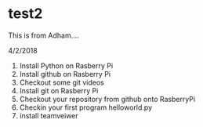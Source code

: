 # test2

This is from Adham....

4/2/2018
1. Install Python on Rasberry Pi
2. Install github on Rasberry Pi
3. Checkout some git videos
4. Install git on Rasberry Pi
5. Checkout your repository from github onto RasberryPi
6. Checkin your first program helloworld.py
7. install teamveiwer

